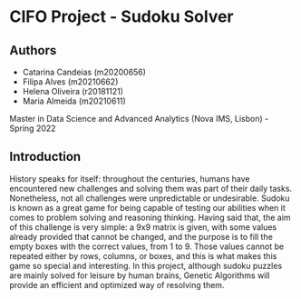 # CIFO Project - Sudoku Solver

## Authors
- Catarina Candeias (m20200656)
- Filipa Alves (m20210662)
- Helena Oliveira (r20181121)
- Maria Almeida (m20210611)

Master in Data Science and Advanced Analytics (Nova IMS, Lisbon) - Spring 2022

## Introduction
History speaks for itself: throughout the centuries, humans have encountered new challenges and solving them was part of their daily tasks. Nonetheless, not all challenges were unpredictable or undesirable. Sudoku is known as a great game for being capable of testing our abilities when it comes to problem solving and reasoning thinking. Having said that, the aim of this challenge is very simple: a 9x9 matrix is given, with some values already provided that cannot be changed, and the purpose is to fill the empty boxes with the correct values, from 1 to 9. Those values cannot be repeated either by rows, columns, or boxes, and this is what makes this game so special and interesting. In this project, although sudoku puzzles are mainly solved for leisure by human brains, Genetic Algorithms will provide an efficient and optimized way of resolving them. 
